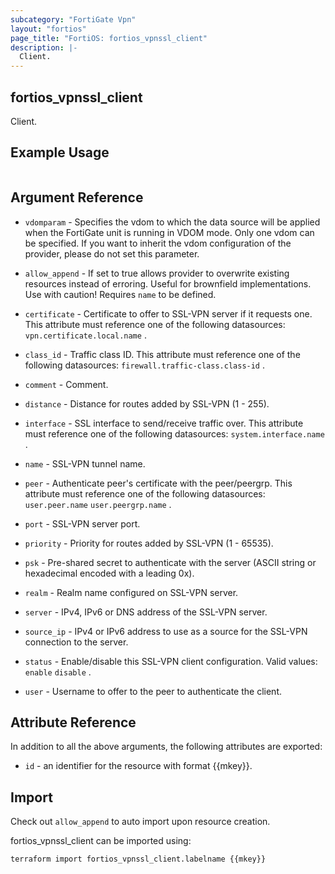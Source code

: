 ```yaml
---
subcategory: "FortiGate Vpn"
layout: "fortios"
page_title: "FortiOS: fortios_vpnssl_client"
description: |-
  Client.
---
```


## fortios_vpnssl_client
Client.

## Example Usage

```hcl

```

## Argument Reference
* `vdomparam` - Specifies the vdom to which the data source will be applied when the FortiGate unit is running in VDOM mode. Only one vdom can be specified. If you want to inherit the vdom configuration of the provider, please do not set this parameter.
* `allow_append` - If set to true allows provider to overwrite existing resources instead of erroring. Useful for brownfield implementations. Use with caution! Requires `name` to be defined.

* `certificate` - Certificate to offer to SSL-VPN server if it requests one. This attribute must reference one of the following datasources: `vpn.certificate.local.name` .
* `class_id` - Traffic class ID. This attribute must reference one of the following datasources: `firewall.traffic-class.class-id` .
* `comment` - Comment.
* `distance` - Distance for routes added by SSL-VPN (1 - 255).
* `interface` - SSL interface to send/receive traffic over. This attribute must reference one of the following datasources: `system.interface.name` .
* `name` - SSL-VPN tunnel name.
* `peer` - Authenticate peer's certificate with the peer/peergrp. This attribute must reference one of the following datasources: `user.peer.name` `user.peergrp.name` .
* `port` - SSL-VPN server port.
* `priority` - Priority for routes added by SSL-VPN (1 - 65535).
* `psk` - Pre-shared secret to authenticate with the server (ASCII string or hexadecimal encoded with a leading 0x).
* `realm` - Realm name configured on SSL-VPN server.
* `server` - IPv4, IPv6 or DNS address of the SSL-VPN server.
* `source_ip` - IPv4 or IPv6 address to use as a source for the SSL-VPN connection to the server.
* `status` - Enable/disable this SSL-VPN client configuration. Valid values: `enable` `disable` .
* `user` - Username to offer to the peer to authenticate the client.

## Attribute Reference

In addition to all the above arguments, the following attributes are exported:
* `id` - an identifier for the resource with format {{mkey}}.

## Import

Check out `allow_append` to auto import upon resource creation.

fortios_vpnssl_client can be imported using:
```sh
terraform import fortios_vpnssl_client.labelname {{mkey}}
```
